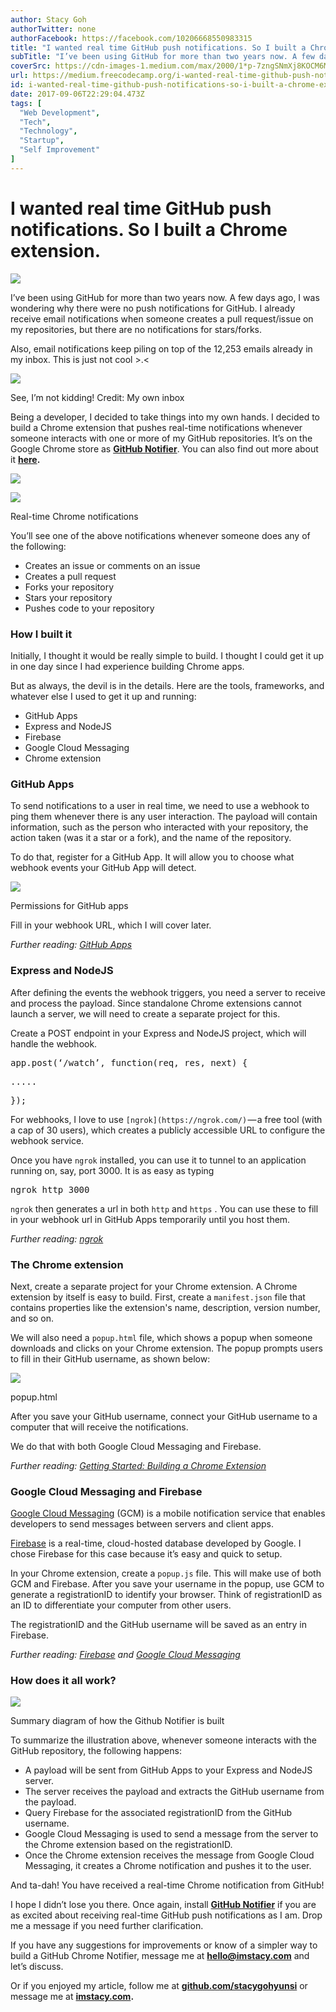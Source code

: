 ```yaml
---
author: Stacy Goh
authorTwitter: none
authorFacebook: https://facebook.com/10206668550983315
title: "I wanted real time GitHub push notifications. So I built a Chrome extension."
subTitle: "I’ve been using GitHub for more than two years now. A few days ago, I was wondering why there were no push notifications for GitHub. I al..."
coverSrc: https://cdn-images-1.medium.com/max/2000/1*p-7zngSNmXj8KOCM6MW5iw.png
url: https://medium.freecodecamp.org/i-wanted-real-time-github-push-notifications-so-i-built-a-chrome-extension-7e6be0611e4
id: i-wanted-real-time-github-push-notifications-so-i-built-a-chrome-extension-7e6be0611e4
date: 2017-09-06T22:29:04.473Z
tags: [
  "Web Development",
  "Tech",
  "Technology",
  "Startup",
  "Self Improvement"
]
---
```

# I wanted real time GitHub push notifications. So I built a Chrome extension.







![](https://cdn-images-1.medium.com/max/2000/1*p-7zngSNmXj8KOCM6MW5iw.png)







I’ve been using GitHub for more than two years now. A few days ago, I was wondering why there were no push notifications for GitHub. I already receive email notifications when someone creates a pull request/issue on my repositories, but there are no notifications for stars/forks.

Also, email notifications keep piling on top of the 12,253 emails already in my inbox. This is just not cool >.<



![](https://cdn-images-1.medium.com/max/1600/1*JIyCk2It6QbYiRxyarpZzA.png)

See, I’m not kidding! Credit: My own inbox



Being a developer, I decided to take things into my own hands. I decided to build a Chrome extension that pushes real-time notifications whenever someone interacts with one or more of my GitHub repositories. It’s on the Google Chrome store as [**GitHub Notifier**](https://chrome.google.com/webstore/detail/github-notifier/hoapibhhppbolnldjengllkcdbpbbgih). You can also find out more about it [**here**](https://stacygohyunsi.github.io)**.**







![](https://cdn-images-1.medium.com/max/1200/1*xwbQuk-F9KChbf9Ep-hDQg.png)





![](https://cdn-images-1.medium.com/max/1200/1*BDN9ukpG__udKy8EfJm05Q.png)

Real-time Chrome notifications







You’ll see one of the above notifications whenever someone does any of the following:

*   Creates an issue or comments on an issue
*   Creates a pull request
*   Forks your repository
*   Stars your repository
*   Pushes code to your repository

### How I built it

Initially, I thought it would be really simple to build. I thought I could get it up in one day since I had experience building Chrome apps.

But as always, the devil is in the details. Here are the tools, frameworks, and whatever else I used to get it up and running:

*   GitHub Apps
*   Express and NodeJS
*   Firebase
*   Google Cloud Messaging
*   Chrome extension

### GitHub Apps

To send notifications to a user in real time, we need to use a webhook to ping them whenever there is any user interaction. The payload will contain information, such as the person who interacted with your repository, the action taken (was it a star or a fork), and the name of the repository.

To do that, register for a GitHub App. It will allow you to choose what webhook events your GitHub App will detect.



![](https://cdn-images-1.medium.com/max/1600/1*6KCZwxhffTh0V-Bl2wkx-A.png)

Permissions for GitHub apps



Fill in your webhook URL, which I will cover later.

_Further reading:_ [_GitHub Apps_](https://developer.github.com/apps/)

### Express and NodeJS

After defining the events the webhook triggers, you need a server to receive and process the payload. Since standalone Chrome extensions cannot launch a server, we will need to create a separate project for this.

Create a POST endpoint in your Express and NodeJS project, which will handle the webhook.

<pre name="57ca" id="57ca" class="graf graf--pre graf-after--p">app.post(‘/watch’, function(req, res, next) {</pre>

<pre name="7a77" id="7a77" class="graf graf--pre graf-after--pre">.....</pre>

<pre name="9d8f" id="9d8f" class="graf graf--pre graf-after--pre">});</pre>

For webhooks, I love to use `[ngrok](https://ngrok.com/)` — a free tool (with a cap of 30 users), which creates a publicly accessible URL to configure the webhook service.

Once you have `ngrok` installed, you can use it to tunnel to an application running on, say, port 3000\. It is as easy as typing

<pre name="8156" id="8156" class="graf graf--pre graf-after--p">ngrok http 3000</pre>

`ngrok` then generates a url in both `http` and `https` . You can use these to fill in your webhook url in GitHub Apps temporarily until you host them.

_Further reading:_ [_ngrok_](https://ngrok.com/)

### **The Chrome extension**

Next, create a separate project for your Chrome extension. A Chrome extension by itself is easy to build. First, create a `manifest.json` file that contains properties like the extension's name, description, version number, and so on.

We will also need a `popup.html` file, which shows a popup when someone downloads and clicks on your Chrome extension. The popup prompts users to fill in their GitHub username, as shown below:



![](https://cdn-images-1.medium.com/max/1600/1*74bTu7rxVI91zYPCdj_77A.png)

popup.html



After you save your GitHub username, connect your GitHub username to a computer that will receive the notifications.

We do that with both Google Cloud Messaging and Firebase.

_Further reading:_ [_Getting Started: Building a Chrome Extension_](https://developer.chrome.com/extensions/getstarted)

### Google Cloud Messaging and Firebase

[Google Cloud Messaging](https://developers.google.com/cloud-messaging/gcm) (GCM) is a mobile notification service that enables developers to send messages between servers and client apps.

[Firebase](https://firebase.google.com/docs/database/) is a real-time, cloud-hosted database developed by Google. I chose Firebase for this case because it’s easy and quick to setup.

In your Chrome extension, create a `popup.js` file. This will make use of both GCM and Firebase. After you save your username in the popup, use GCM to generate a registrationID to identify your browser. Think of registrationID as an ID to differentiate your computer from other users.

The registrationID and the GitHub username will be saved as an entry in Firebase.

_Further reading:_ [_Firebase_](https://firebase.google.com/docs/database/) _and_ [_Google Cloud Messaging_](https://developers.google.com/cloud-messaging/gcm)

### How does it all work?







![](https://cdn-images-1.medium.com/max/2000/1*Hg7eTKIeGViovyRiASzdCw.png)

Summary diagram of how the Github Notifier is built







To summarize the illustration above, whenever someone interacts with the GitHub repository, the following happens:

*   A payload will be sent from GitHub Apps to your Express and NodeJS server.
*   The server receives the payload and extracts the GitHub username from the payload.
*   Query Firebase for the associated registrationID from the GitHub username.
*   Google Cloud Messaging is used to send a message from the server to the Chrome extension based on the registrationID.
*   Once the Chrome extension receives the message from Google Cloud Messaging, it creates a Chrome notification and pushes it to the user.

And ta-dah! You have received a real-time Chrome notification from GitHub!

I hope I didn’t lose you there. Once again, install [**GitHub Notifier**](https://chrome.google.com/webstore/detail/github-notifier/hoapibhhppbolnldjengllkcdbpbbgih) if you are as excited about receiving real-time GitHub push notifications as I am. Drop me a message if you need further clarification.

If you have any suggestions for improvements or know of a simpler way to build a GitHub Chrome Notifier, message me at [**hello@imstacy.com**](mailto:hello@imstacy.com) and let’s discuss.

Or if you enjoyed my article, follow me at [**github.com/stacygohyunsi**](http://github.com/stacygohyunsi) or message me at [**imstacy.com**](http://imstacy.com)**.**








